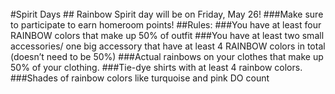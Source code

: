 <br/>
#Spirit Days
## Rainbow Spirit day will be on Friday, May 26!
###Make sure to participate to earn homeroom points!
##Rules:
###You have at least four RAINBOW colors that make up 50% of outfit
###You have at least two small accessories/ one big accessory that have at least 4 RAINBOW colors in total (doesn’t need to be 50%)
###Actual rainbows on your clothes that make up 50% of your clothing.
###Tie-dye shirts with at least 4 rainbow colors.
###Shades of rainbow colors like turquoise and pink DO count



